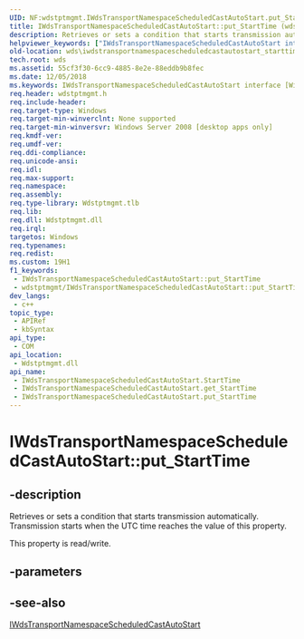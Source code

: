 ```yaml
---
UID: NF:wdstptmgmt.IWdsTransportNamespaceScheduledCastAutoStart.put_StartTime
title: IWdsTransportNamespaceScheduledCastAutoStart::put_StartTime (wdstptmgmt.h)
description: Retrieves or sets a condition that starts transmission automatically. Transmission starts when the UTC time reaches the value of this property.
helpviewer_keywords: ["IWdsTransportNamespaceScheduledCastAutoStart interface [Windows Deployment Services]","StartTime property","IWdsTransportNamespaceScheduledCastAutoStart.StartTime","IWdsTransportNamespaceScheduledCastAutoStart.put_StartTime","IWdsTransportNamespaceScheduledCastAutoStart::StartTime","IWdsTransportNamespaceScheduledCastAutoStart::get_StartTime","IWdsTransportNamespaceScheduledCastAutoStart::put_StartTime","StartTime property [Windows Deployment Services]","StartTime property [Windows Deployment Services]","IWdsTransportNamespaceScheduledCastAutoStart interface","put_StartTime","wds.iwdstransportnamespacescheduledcastautostart_starttime","wdstptmgmt/IWdsTransportNamespaceScheduledCastAutoStart::StartTime","wdstptmgmt/IWdsTransportNamespaceScheduledCastAutoStart::get_StartTime","wdstptmgmt/IWdsTransportNamespaceScheduledCastAutoStart::put_StartTime"]
old-location: wds\iwdstransportnamespacescheduledcastautostart_starttime.htm
tech.root: wds
ms.assetid: 55cf3f30-6cc9-4885-8e2e-88eddb9b8fec
ms.date: 12/05/2018
ms.keywords: IWdsTransportNamespaceScheduledCastAutoStart interface [Windows Deployment Services],StartTime property, IWdsTransportNamespaceScheduledCastAutoStart.StartTime, IWdsTransportNamespaceScheduledCastAutoStart.put_StartTime, IWdsTransportNamespaceScheduledCastAutoStart::StartTime, IWdsTransportNamespaceScheduledCastAutoStart::get_StartTime, IWdsTransportNamespaceScheduledCastAutoStart::put_StartTime, StartTime property [Windows Deployment Services], StartTime property [Windows Deployment Services],IWdsTransportNamespaceScheduledCastAutoStart interface, put_StartTime, wds.iwdstransportnamespacescheduledcastautostart_starttime, wdstptmgmt/IWdsTransportNamespaceScheduledCastAutoStart::StartTime, wdstptmgmt/IWdsTransportNamespaceScheduledCastAutoStart::get_StartTime, wdstptmgmt/IWdsTransportNamespaceScheduledCastAutoStart::put_StartTime
req.header: wdstptmgmt.h
req.include-header: 
req.target-type: Windows
req.target-min-winverclnt: None supported
req.target-min-winversvr: Windows Server 2008 [desktop apps only]
req.kmdf-ver: 
req.umdf-ver: 
req.ddi-compliance: 
req.unicode-ansi: 
req.idl: 
req.max-support: 
req.namespace: 
req.assembly: 
req.type-library: Wdstptmgmt.tlb
req.lib: 
req.dll: Wdstptmgmt.dll
req.irql: 
targetos: Windows
req.typenames: 
req.redist: 
ms.custom: 19H1
f1_keywords:
 - IWdsTransportNamespaceScheduledCastAutoStart::put_StartTime
 - wdstptmgmt/IWdsTransportNamespaceScheduledCastAutoStart::put_StartTime
dev_langs:
 - c++
topic_type:
 - APIRef
 - kbSyntax
api_type:
 - COM
api_location:
 - Wdstptmgmt.dll
api_name:
 - IWdsTransportNamespaceScheduledCastAutoStart.StartTime
 - IWdsTransportNamespaceScheduledCastAutoStart.get_StartTime
 - IWdsTransportNamespaceScheduledCastAutoStart.put_StartTime
---
```


# IWdsTransportNamespaceScheduledCastAutoStart::put_StartTime


## -description

Retrieves or sets a condition that starts transmission automatically. Transmission starts when the  UTC time reaches the value of this property. 

This property is read/write.

## -parameters

## -see-also

<a href="/windows/desktop/api/wdstptmgmt/nn-wdstptmgmt-iwdstransportnamespacescheduledcastautostart">IWdsTransportNamespaceScheduledCastAutoStart</a>